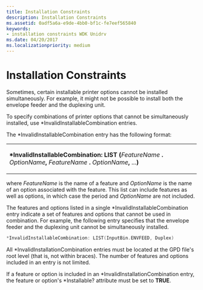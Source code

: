```yaml
---
title: Installation Constraints
description: Installation Constraints
ms.assetid: 0adf5a6a-e9de-4bb0-bf1c-fe7eef565840
keywords:
- installation constraints WDK Unidrv
ms.date: 04/20/2017
ms.localizationpriority: medium
---
```


# Installation Constraints





Sometimes, certain installable printer options cannot be installed simultaneously. For example, it might not be possible to install both the envelope feeder and the duplexing unit.

To specify combinations of printer options that cannot be simultaneously installed, use \*InvalidInstallableCombination entries.

The \*InvalidInstallableCombination entry has the following format:

<table>
<colgroup>
<col width="100%" />
</colgroup>
<tbody>
<tr class="odd">
<td><p><strong>*InvalidInstallableCombination: LIST (</strong><em>FeatureName</em> <strong>.</strong> <em>OptionName</em><strong>,</strong> <em>FeatureName</em> <strong>.</strong> <em>OptionName</em><strong>,</strong> ...<strong>)</strong></p></td>
</tr>
</tbody>
</table>

 

where *FeatureName* is the name of a feature and *OptionName* is the name of an option associated with the feature. This list can include features as well as options, in which case the period and *OptionName* are not included.

The features and options listed in a single \*InvalidInstallableCombination entry indicate a set of features and options that cannot be used in combination. For example, the following entry specifies that the envelope feeder and the duplexing unit cannot be simultaneously installed.

```cpp
*InvalidInstallableCombination: LIST(InputBin.ENVFEED, Duplex)
```

All \*InvalidInstallationCombination entries must be located at the GPD file's root level (that is, not within braces). The number of features and options included in an entry is not limited.

If a feature or option is included in an \*InvalidInstallationCombination entry, the feature or option's \*Installable? attribute must be set to **TRUE**.

 

 




